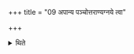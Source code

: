 +++
title = "09 अपान्य पञ्चोत्तराण्यग्नये त्वा"

+++

<details><summary>थिते</summary>

अपान्य पञ्चोत्तराण्यग्नये त्वा वसुमते स्वाहेति ९
</details>
